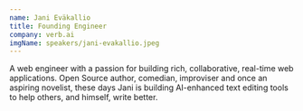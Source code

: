 ```yaml
---
name: Jani Eväkallio
title: Founding Engineer
company: verb.ai
imgName: speakers/jani-evakallio.jpeg
---
```


 A web engineer with a passion for building rich, collaborative, real-time web applications. Open Source author, comedian, improviser and once an aspiring novelist, these days Jani is building AI-enhanced text editing tools to help others, and himself, write better. 